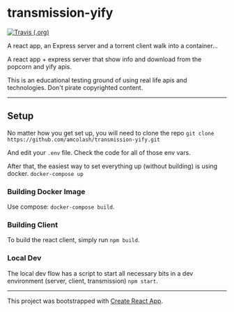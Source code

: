 # transmission-yify
[![Travis (.org)](https://img.shields.io/travis/amcolash/transmission-yify.svg)](https://travis-ci.org/amcolash/transmission-yify)

A react app, an Express server and a torrent client walk into a container...

A react app + express server that show info and download from the popcorn and yify apis.

This is an educational testing ground of using real life apis and technologies. Don't pirate copyrighted content.

---

## Setup
No matter how you get set up, you will need to clone the repo
`git clone https://github.com/amcolash/transmission-yify.git`

And edit your `.env` file. Check the code for all of those env vars.

After that, the easiest way to set everything up (without building) is using docker. `docker-compose up`

### Building Docker Image
Use compose: `docker-compose build`.

### Building Client
To build the react client, simply run `npm build`.

### Local Dev
The local dev flow has a script to start all necessary bits in a dev environment (server, client, transmission) `npm start`.

---

This project was bootstrapped with [Create React App](https://github.com/facebookincubator/create-react-app).
